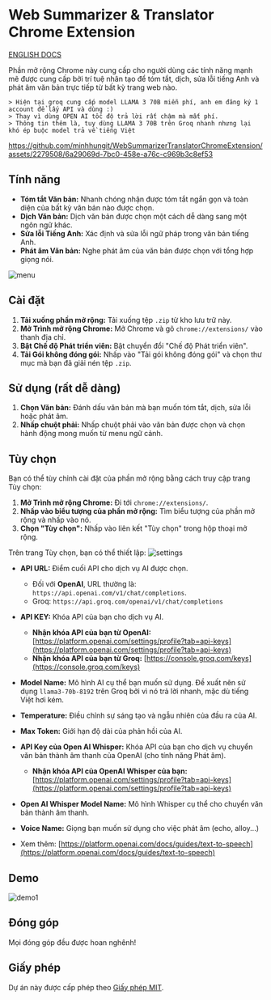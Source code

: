 # Web Summarizer & Translator Chrome Extension

[ENGLISH DOCS](https://github.com/minhhungit/WebSummarizerTranslatorChromeExtension/blob/main/README-EN.md)

Phần mở rộng Chrome này cung cấp cho người dùng các tính năng mạnh mẽ được cung cấp bởi trí tuệ nhân tạo để tóm tắt, dịch, sửa lỗi tiếng Anh và phát âm văn bản trực tiếp từ bất kỳ trang web nào.

```
> Hiện tại groq cung cấp model LLAMA 3 70B miễn phí, anh em đăng ký 1 account để lấy API và dùng :)
> Thay vì dùng OPEN AI tốc độ trả lời rất chậm mà mất phí.
> Thông tin thêm là, tuy dùng LLAMA 3 70B trên Groq nhanh nhưng lại khó ép buộc model trả về tiếng Việt
```


https://github.com/minhhungit/WebSummarizerTranslatorChromeExtension/assets/2279508/6a29069d-7bc0-458e-a76c-c969b3c8ef53

## Tính năng

- **Tóm tắt Văn bản:** Nhanh chóng nhận được tóm tắt ngắn gọn và toàn diện của bất kỳ văn bản nào được chọn.
- **Dịch Văn bản:** Dịch văn bản được chọn một cách dễ dàng sang một ngôn ngữ khác.
- **Sửa lỗi Tiếng Anh:** Xác định và sửa lỗi ngữ pháp trong văn bản tiếng Anh.
- **Phát âm Văn bản:** Nghe phát âm của văn bản được chọn với tổng hợp giọng nói.

![menu](https://github.com/minhhungit/WebSummarizerTranslatorChromeExtension/assets/2279508/bfc2e665-69fe-45e5-bb23-b7a0c58bcb96)

## Cài đặt

1. **Tải xuống phần mở rộng:** Tải xuống tệp `.zip` từ kho lưu trữ này.
2. **Mở Trình mở rộng Chrome:** Mở Chrome và gõ `chrome://extensions/` vào thanh địa chỉ.
3. **Bật Chế độ Phát triển viên:** Bật chuyển đổi "Chế độ Phát triển viên".
4. **Tải Gói không đóng gói:** Nhấp vào "Tải gói không đóng gói" và chọn thư mục mà bạn đã giải nén tệp `.zip`.

## Sử dụng (rất dễ dàng)

1. **Chọn Văn bản:** Đánh dấu văn bản mà bạn muốn tóm tắt, dịch, sửa lỗi hoặc phát âm.
2. **Nhấp chuột phải:** Nhấp chuột phải vào văn bản được chọn và chọn hành động mong muốn từ menu ngữ cảnh.

## Tùy chọn

Bạn có thể tùy chỉnh cài đặt của phần mở rộng bằng cách truy cập trang Tùy chọn:

1. **Mở Trình mở rộng Chrome:** Đi tới `chrome://extensions/`.
2. **Nhấp vào biểu tượng của phần mở rộng:** Tìm biểu tượng của phần mở rộng và nhấp vào nó.
3. **Chọn "Tùy chọn":** Nhấp vào liên kết "Tùy chọn" trong hộp thoại mở rộng.

Trên trang Tùy chọn, bạn có thể thiết lập:
![settings](https://github.com/minhhungit/WebSummarizerTranslatorChromeExtension/assets/2279508/cab02f16-922d-4193-9109-166a55685304)

- **API URL:** Điểm cuối API cho dịch vụ AI được chọn.
  - Đối với **OpenAI**, URL thường là: `https://api.openai.com/v1/chat/completions`.
  - Groq: `https://api.groq.com/openai/v1/chat/completions`

- **API KEY:** Khóa API của bạn cho dịch vụ AI.
    - **Nhận khóa API của bạn từ OpenAI:** [https://platform.openai.com/settings/profile?tab=api-keys](https://platform.openai.com/settings/profile?tab=api-keys)
    - **Nhận khóa API của bạn từ Groq:** [https://console.groq.com/keys](https://console.groq.com/keys)
- **Model Name:** Mô hình AI cụ thể bạn muốn sử dụng. Đề xuất nên sử dụng `llama3-70b-8192` trên Groq bởi vì nó trả lời nhanh, mặc dù tiếng Việt hơi kém.
- **Temperature:** Điều chỉnh sự sáng tạo và ngẫu nhiên của đầu ra của AI.
- **Max Token:** Giới hạn độ dài của phản hồi của AI.
- **API Key của Open AI Whisper:** Khóa API của bạn cho dịch vụ chuyển văn bản thành âm thanh của OpenAI (cho tính năng Phát âm).
    - **Nhận khóa API của OpenAI Whisper của bạn:** [https://platform.openai.com/settings/profile?tab=api-keys](https://platform.openai.com/settings/profile?tab=api-keys) 
- **Open AI Whisper Model Name:** Mô hình Whisper cụ thể cho chuyển văn bản thành âm thanh.
- **Voice Name:** Giọng bạn muốn sử dụng cho việc phát âm (echo, alloy...)
- Xem thêm: [https://platform.openai.com/docs/guides/text-to-speech](https://platform.openai.com/docs/guides/text-to-speech)

## Demo
![demo1](https://github.com/minhhungit/WebSummarizerTranslatorChromeExtension/assets/2279508/febbbd24-a87d-4a75-8046-a45a008980de)

## Đóng góp

Mọi đóng góp đều được hoan nghênh!

## Giấy phép

Dự án này được cấp phép theo [Giấy phép MIT](LICENSE).

